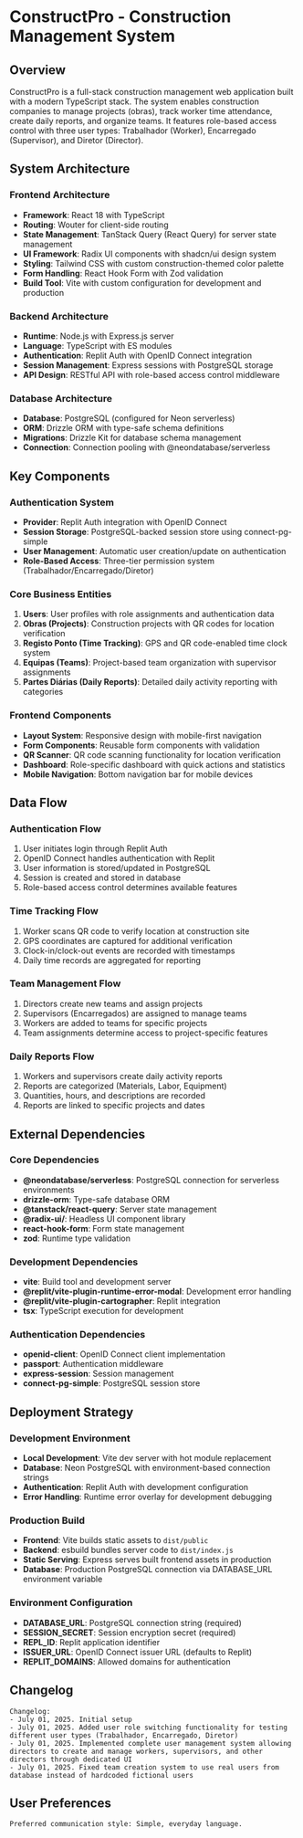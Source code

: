# ConstructPro - Construction Management System

## Overview

ConstructPro is a full-stack construction management web application built with a modern TypeScript stack. The system enables construction companies to manage projects (obras), track worker time attendance, create daily reports, and organize teams. It features role-based access control with three user types: Trabalhador (Worker), Encarregado (Supervisor), and Diretor (Director).

## System Architecture

### Frontend Architecture
- **Framework**: React 18 with TypeScript
- **Routing**: Wouter for client-side routing
- **State Management**: TanStack Query (React Query) for server state management
- **UI Framework**: Radix UI components with shadcn/ui design system
- **Styling**: Tailwind CSS with custom construction-themed color palette
- **Form Handling**: React Hook Form with Zod validation
- **Build Tool**: Vite with custom configuration for development and production

### Backend Architecture
- **Runtime**: Node.js with Express.js server
- **Language**: TypeScript with ES modules
- **Authentication**: Replit Auth with OpenID Connect integration
- **Session Management**: Express sessions with PostgreSQL storage
- **API Design**: RESTful API with role-based access control middleware

### Database Architecture
- **Database**: PostgreSQL (configured for Neon serverless)
- **ORM**: Drizzle ORM with type-safe schema definitions
- **Migrations**: Drizzle Kit for database schema management
- **Connection**: Connection pooling with @neondatabase/serverless

## Key Components

### Authentication System
- **Provider**: Replit Auth integration with OpenID Connect
- **Session Storage**: PostgreSQL-backed session store using connect-pg-simple
- **User Management**: Automatic user creation/update on authentication
- **Role-Based Access**: Three-tier permission system (Trabalhador/Encarregado/Diretor)

### Core Business Entities
1. **Users**: User profiles with role assignments and authentication data
2. **Obras (Projects)**: Construction projects with QR codes for location verification
3. **Registo Ponto (Time Tracking)**: GPS and QR code-enabled time clock system
4. **Equipas (Teams)**: Project-based team organization with supervisor assignments
5. **Partes Diárias (Daily Reports)**: Detailed daily activity reporting with categories

### Frontend Components
- **Layout System**: Responsive design with mobile-first navigation
- **Form Components**: Reusable form components with validation
- **QR Scanner**: QR code scanning functionality for location verification
- **Dashboard**: Role-specific dashboard with quick actions and statistics
- **Mobile Navigation**: Bottom navigation bar for mobile devices

## Data Flow

### Authentication Flow
1. User initiates login through Replit Auth
2. OpenID Connect handles authentication with Replit
3. User information is stored/updated in PostgreSQL
4. Session is created and stored in database
5. Role-based access control determines available features

### Time Tracking Flow
1. Worker scans QR code to verify location at construction site
2. GPS coordinates are captured for additional verification
3. Clock-in/clock-out events are recorded with timestamps
4. Daily time records are aggregated for reporting

### Team Management Flow
1. Directors create new teams and assign projects
2. Supervisors (Encarregados) are assigned to manage teams
3. Workers are added to teams for specific projects
4. Team assignments determine access to project-specific features

### Daily Reports Flow
1. Workers and supervisors create daily activity reports
2. Reports are categorized (Materials, Labor, Equipment)
3. Quantities, hours, and descriptions are recorded
4. Reports are linked to specific projects and dates

## External Dependencies

### Core Dependencies
- **@neondatabase/serverless**: PostgreSQL connection for serverless environments
- **drizzle-orm**: Type-safe database ORM
- **@tanstack/react-query**: Server state management
- **@radix-ui/**: Headless UI component library
- **react-hook-form**: Form state management
- **zod**: Runtime type validation

### Development Dependencies
- **vite**: Build tool and development server
- **@replit/vite-plugin-runtime-error-modal**: Development error handling
- **@replit/vite-plugin-cartographer**: Replit integration
- **tsx**: TypeScript execution for development

### Authentication Dependencies
- **openid-client**: OpenID Connect client implementation
- **passport**: Authentication middleware
- **express-session**: Session management
- **connect-pg-simple**: PostgreSQL session store

## Deployment Strategy

### Development Environment
- **Local Development**: Vite dev server with hot module replacement
- **Database**: Neon PostgreSQL with environment-based connection strings
- **Authentication**: Replit Auth with development configuration
- **Error Handling**: Runtime error overlay for development debugging

### Production Build
- **Frontend**: Vite builds static assets to `dist/public`
- **Backend**: esbuild bundles server code to `dist/index.js`
- **Static Serving**: Express serves built frontend assets in production
- **Database**: Production PostgreSQL connection via DATABASE_URL environment variable

### Environment Configuration
- **DATABASE_URL**: PostgreSQL connection string (required)
- **SESSION_SECRET**: Session encryption secret (required)
- **REPL_ID**: Replit application identifier
- **ISSUER_URL**: OpenID Connect issuer URL (defaults to Replit)
- **REPLIT_DOMAINS**: Allowed domains for authentication

## Changelog

```
Changelog:
- July 01, 2025. Initial setup
- July 01, 2025. Added user role switching functionality for testing different user types (Trabalhador, Encarregado, Diretor)
- July 01, 2025. Implemented complete user management system allowing directors to create and manage workers, supervisors, and other directors through dedicated UI
- July 01, 2025. Fixed team creation system to use real users from database instead of hardcoded fictional users
```

## User Preferences

```
Preferred communication style: Simple, everyday language.
```
